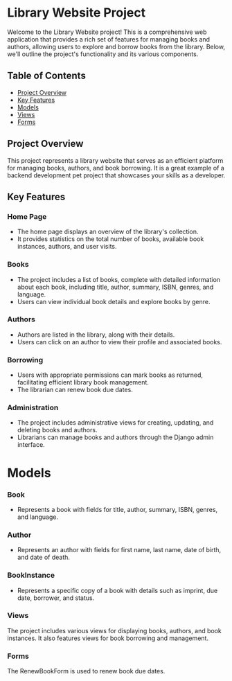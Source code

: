 # Library Website Project

Welcome to the Library Website project! This is a comprehensive web application that provides a rich set of features for managing books and authors, allowing users to explore and borrow books from the library. Below, we'll outline the project's functionality and its various components.

## Table of Contents
- [Project Overview](#project-overview)
- [Key Features](#key-features)
- [Models](#models)
- [Views](#views)
- [Forms](#forms)

## Project Overview

This project represents a library website that serves as an efficient platform for managing books, authors, and book borrowing. It is a great example of a backend development pet project that showcases your skills as a developer.

## Key Features

### Home Page
- The home page displays an overview of the library's collection.
- It provides statistics on the total number of books, available book instances, authors, and user visits.

### Books
- The project includes a list of books, complete with detailed information about each book, including title, author, summary, ISBN, genres, and language.
- Users can view individual book details and explore books by genre.

### Authors
- Authors are listed in the library, along with their details.
- Users can click on an author to view their profile and associated books.

### Borrowing
- Users with appropriate permissions can mark books as returned, facilitating efficient library book management.
- The librarian can renew book due dates.

### Administration
- The project includes administrative views for creating, updating, and deleting books and authors.
- Librarians can manage books and authors through the Django admin interface.


# Models
### Book
- Represents a book with fields for title, author, summary, ISBN, genres, and language.
### Author
- Represents an author with fields for first name, last name, date of birth, and date of death.
### BookInstance
- Represents a specific copy of a book with details such as imprint, due date, borrower, and status.
### Views
The project includes various views for displaying books, authors, and book instances. It also features views for book borrowing and management.

### Forms
The RenewBookForm is used to renew book due dates.

